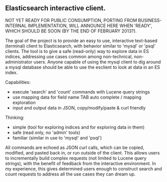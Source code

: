 Elasticsearch interactive client.
---------------------------------

NOT YET READY FOR PUBLIC CONSUMPTION, PORTING FROM BUSINESS-INTERNAL
IMPLEMENTATION, WILL ANNOUNCE HERE WHEN 'READY', WHICH SHOULD BE SOON (BY THE
END OF FEBRUARY 2013?).

The goal of the project is to provide an easy to use, interactive text-based
(terminal) client to Elasticsearch, with behavior similar to 'mysql' or 'psql'
clients. The tool is to give a safe (read-only) way to explore data in ES
indices, addressing use cases common among non-technical, non-administrator
users. Anyone capable of using the mysql client to dig around a mysql database
should be able to use the esclient to look at data in an ES index.

Capabilities:

* execute 'search' and 'count' commands with Lucene query strings
* use mapping data for field name TAB auto complete / mapping exploration
* input and output data in JSON, copy/modify/paste & curl friendly

Thinking:

* simple (tool for exploring indices and for exploring data in them)
* safe (read only, no 'admin' tools)
* familiar (similar in use to 'mysql' and 'psql')

All commands are echoed as JSON curl calls, which can be copied, modified, and
pasted back in, or run outside of the client. This allows users to
incrementally build complex requests (not limited to Lucene query strings),
with the benefit of feedback from the interactive environment. In my
experience, this gives determined users enough to construct search and count
requests to address all the use cases they can dream up. 